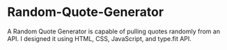 # Random-Quote-Generator
A Random Quote Generator is capable of pulling quotes randomly from an API. I designed it using HTML, CSS, JavaScript, and type.fit API.
